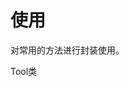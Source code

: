 # 使用
对常用的方法进行封装使用。


<Common-Democode title="使用" description="在项目中使用import进行引入使用。">
<!-- 这里只能写组件，写个名字是不可以的，我就写个组件传个插槽进来 -->
  <componentDos-template-index>Tool类</componentDos-template-index>
  <highlight-code slot="codeText" lang="vue">
    <script>
    import { Tool } from "javascript-tool-class/src/App";
      export default {
        name: "Tool",
        data() {
          return {
            myTool: new Tool()
          };
        },
        mounted:{
            console.log('这里就可以使用该类的所有方法 this.myTool.xxx(xxx)')
        }
      };
      
    </script>

  </highlight-code>
</Common-Democode>